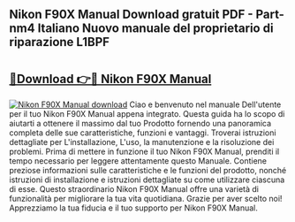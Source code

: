 ## Nikon F90X Manual Download gratuit PDF - Part-nm4 Italiano Nuovo manuale del proprietario di riparazione L1BPF

# <h2><a href="http://dfbcn2.blite.top/?on=Nikon+F90X+Manual">🔗Download 👉🔴 Nikon F90X Manual</a></h2>

[![Nikon F90X Manual download](https://i.imgur.com/lujVjoI.png)](http://dfbcn2.blite.top/?on=Nikon+F90X+Manual)
Ciao e benvenuto nel manuale Dell'utente per il tuo Nikon F90X Manual appena integrato. Questa guida ha lo scopo di aiutarti a ottenere il massimo dal tuo Prodotto fornendo una panoramica completa delle sue caratteristiche, funzioni e vantaggi. Troverai istruzioni dettagliate per L'installazione, L'uso, la manutenzione e la risoluzione dei problemi. Prima di mettere in funzione il tuo Nikon F90X Manual, prenditi il tempo necessario per leggere attentamente questo Manuale. Contiene preziose informazioni sulle caratteristiche e le funzioni del prodotto, nonché istruzioni di installazione e istruzioni dettagliate su come utilizzare ciascuna di esse. Questo straordinario Nikon F90X Manual offre una varietà di funzionalità per migliorare la tua vita quotidiana. Grazie per aver scelto noi! Apprezziamo la tua fiducia e il tuo supporto per Nikon F90X Manual.
